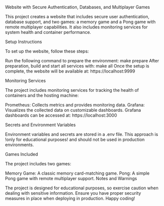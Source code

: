 Website with Secure Authentication, Databases, and Multiplayer Games

This project creates a website that includes secure user authentication, database support, and two games: a memory game and a Pong game with remote multiplayer capabilities. It also includes monitoring services for system health and container performance.

Setup Instructions

To set up the website, follow these steps:

Run the following command to prepare the environment:
make prepare
After preparation, build and start all services with:
make all
Once the setup is complete, the website will be available at: https://localhost:9999

Monitoring Services

The project includes monitoring services for tracking the health of containers and the hosting machine:

Prometheus: Collects metrics and provides monitoring data.
Grafana: Visualizes the collected data on customizable dashboards.
Grafana dashboards can be accessed at: https://localhost:3000

Secrets and Environment Variables

Environment variables and secrets are stored in a .env file. This approach is !only for educational purposes! and should not be used in production environments.

Games Included

The project includes two games:

Memory Game: A classic memory card-matching game.
Pong: A simple Pong game with remote multiplayer support.
Notes and Warnings

The project is designed for educational purposes, so exercise caution when dealing with sensitive information.
Ensure you have proper security measures in place when deploying in production.
Happy coding!
